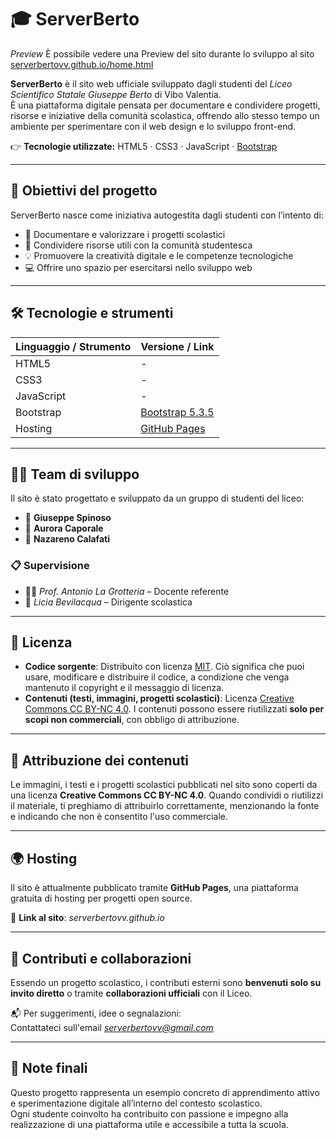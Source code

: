 # 🎓 ServerBerto

*Preview*
È possibile vedere una Preview del sito durante lo sviluppo al sito [serverbertovv.github.io/home.html](serverbertovv.github.io/home.html)

**ServerBerto** è il sito web ufficiale sviluppato dagli studenti del *Liceo Scientifico Statale Giuseppe Berto* di Vibo Valentia.  
È una piattaforma digitale pensata per documentare e condividere progetti, risorse e iniziative della comunità scolastica, offrendo allo stesso tempo un ambiente per sperimentare con il web design e lo sviluppo front-end.

👉 **Tecnologie utilizzate:** HTML5 · CSS3 · JavaScript · [Bootstrap](https://getbootstrap.com/)

---

## 🚀 Obiettivi del progetto

ServerBerto nasce come iniziativa autogestita dagli studenti con l’intento di:

- 🧠 Documentare e valorizzare i progetti scolastici  
- 📂 Condividere risorse utili con la comunità studentesca  
- 💡 Promuovere la creatività digitale e le competenze tecnologiche  
- 💻 Offrire uno spazio per esercitarsi nello sviluppo web  

---

## 🛠️ Tecnologie e strumenti

| Linguaggio / Strumento | Versione / Link                                       |
|------------------------|-------------------------------------------------------|
| HTML5                  | -                                                     |
| CSS3                   | -                                                     |
| JavaScript             | -                                                     |
| Bootstrap              | [Bootstrap 5.3.5](https://getbootstrap.com/docs/5.3/) |
| Hosting                | [GitHub Pages](https://pages.github.com/)             |

---

## 👨‍💻 Team di sviluppo

Il sito è stato progettato e sviluppato da un gruppo di studenti del liceo:

- 👤 **Giuseppe Spinoso**  
- 👤 **Aurora Caporale**  
- 👤 **Nazareno Calafati**

### 📋 Supervisione

- 🧑‍🏫 *Prof. Antonio La Grotteria* – Docente referente  
- 🏫 *Licia Bevilacqua* – Dirigente scolastica  

---

## 📄 Licenza

- **Codice sorgente**: Distribuito con licenza [MIT](https://opensource.org/licenses/MIT). Ciò significa che puoi usare, modificare e distribuire il codice, a condizione che venga mantenuto il copyright e il messaggio di licenza.
- **Contenuti (testi, immagini, progetti scolastici)**: Licenza [Creative Commons CC BY-NC 4.0](https://creativecommons.org/licenses/by-nc/4.0/). I contenuti possono essere riutilizzati **solo per scopi non commerciali**, con obbligo di attribuzione.

---

## 📝 Attribuzione dei contenuti

Le immagini, i testi e i progetti scolastici pubblicati nel sito sono coperti da una licenza **Creative Commons CC BY-NC 4.0**. Quando condividi o riutilizzi il materiale, ti preghiamo di attribuirlo correttamente, menzionando la fonte e indicando che non è consentito l'uso commerciale.

---

## 🌍 Hosting

Il sito è attualmente pubblicato tramite **GitHub Pages**, una piattaforma gratuita di hosting per progetti open source.

🔗 **Link al sito**: *serverbertovv.github.io*

---

## 🤝 Contributi e collaborazioni

Essendo un progetto scolastico, i contributi esterni sono **benvenuti solo su invito diretto** o tramite **collaborazioni ufficiali** con il Liceo.

📬 Per suggerimenti, idee o segnalazioni:  
Contattateci sull'email *serverbertovv@gmail.com*

---

## 📌 Note finali

Questo progetto rappresenta un esempio concreto di apprendimento attivo e sperimentazione digitale all’interno del contesto scolastico.  
Ogni studente coinvolto ha contribuito con passione e impegno alla realizzazione di una piattaforma utile e accessibile a tutta la scuola.
